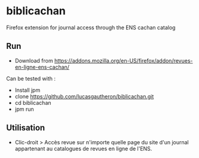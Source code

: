 # biblicachan
Firefox extension for journal access through the ENS cachan catalog 

## Run
 * Download from  https://addons.mozilla.org/en-US/firefox/addon/revues-en-ligne-ens-cachan/
 
 Can be tested with : 
 * Install jpm
 * clone https://github.com/lucasgautheron/biblicachan.git
 * cd biblicachan
 * jpm run
 
 ## Utilisation
 
 * Clic-droit > Accès revue sur n'importe quelle page du site d'un journal appartenant au catalogues de revues en ligne de l'ENS.
